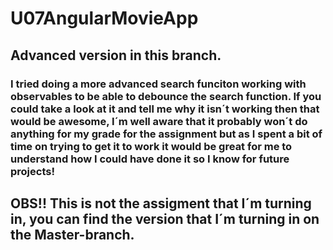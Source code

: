# U07AngularMovieApp
## Advanced version in this branch.
### I tried doing a more advanced search funciton working with observables to be able to debounce the search function. If you could take a look at it and tell me why it isn´t working then that would be awesome, I´m well aware that it probably won´t do anything for my grade for the assignment but as I spent a bit of time on trying to get it to work it would be great for me to understand how I could have done it so I know for future projects!
## OBS!! This is not the assigment that I´m turning in, you can find the version that I´m turning in on the Master-branch.
